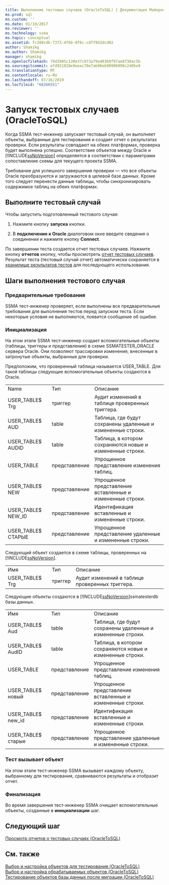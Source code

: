 ```yaml
---
title: Выполнение тестовых случаев (OracleToSQL) | Документация Майкрософт
ms.prod: sql
ms.custom: ''
ms.date: 01/19/2017
ms.reviewer: ''
ms.technology: ssma
ms.topic: conceptual
ms.assetid: fc208cdb-7373-4f6b-8f6c-cdff9d3dcd02
author: Shamikg
ms.author: Shamikg
manager: shamikg
ms.openlocfilehash: 79d3905c130e37c973a79a40369f97ae8f30ac5b
ms.sourcegitcommit: e7d921828e9eeac78e7ab96eb90996990c2405e9
ms.translationtype: MT
ms.contentlocale: ru-RU
ms.lasthandoff: 07/16/2019
ms.locfileid: "68266551"
---
```

# <a name="running-test-cases-oracletosql"></a>Запуск тестовых случаев (OracleToSQL)
Когда SSMA тест-инженер запускает тестовый случай, он выполняет объекты, выбранные для тестирования и создает отчет о результатах проверки. Если результаты совпадают на обеих платформах, проверка будет выполнена успешно. Соответствие объектов между Oracle и [!INCLUDE[ssNoVersion](../../includes/ssnoversion-md.md)] определяется в соответствии с параметрами сопоставление схемы для текущего проекта SSMA.  
  
Требование для успешного завершения проверки — что все объекты Oracle преобразуются и загружаются в целевой базе данных. Кроме того следует перенести данные таблицы, чтобы синхронизировать содержимое таблиц на обеих платформах.  
  
## <a name="run-test-case"></a>Выполните тестовый случай  
Чтобы запустить подготовленный тестового случая:  
  
1.  Нажмите кнопку **запуска** кнопки.  
  
2.  В **подключение к Oracle** диалоговом окне введите сведения о соединении и нажмите кнопку **Connect**.  
  
По завершении теста создается отчет тестовых случаев. Нажмите кнопку **отчетов** кнопку, чтобы просмотреть [отчет тестовых случаев](viewing-test-case-reports-oracletosql.md). Результат теста (тестовый случай отчет) автоматически сохраняется в [хранилище результатов тестов](using-test-repositories-oracletosql.md) для последующего использования.  
  
## <a name="test-case-execution-steps"></a>Шаги выполнения тестового случая  
  
### <a name="prerequisites"></a>Предварительные требования  
SSMA тест-инженер проверяет, если выполнены все предварительные требования для выполнения тестов перед запуском теста. Если некоторые условия не выполняются, появится сообщение об ошибке.  
  
### <a name="initialization"></a>Инициализация  
На этом этапе SSMA тест-инженер создает вспомогательные объекты (таблицы, триггеры и представления) в схеме SSMATESTER_ORACLE сервера Oracle. Они позволяют трассировки изменения, внесенные в затронутые объекты, выбранные для проверки.  
  
Предположим, что проверенный таблица называется USER_TABLE. Для такой таблицы следующие вспомогательные объекты создаются в Oracle.  
  
||||  
|-|-|-|  
|Name|Тип|Описание|  
|USER_TABLE$ Trg|триггер|Аудит изменений в таблице проверенных триггера.|  
|USER_TABLE$ AUD|table|Таблица, где будут сохранены удаленные и измененные строки.|  
|USER_TABLE$ AUDID|table|Таблица, в котором сохраняются новые и измененные строки.|  
|USER_TABLE|представление|Упрощенное представление изменения таблиц.|  
|USER_TABLE$ NEW|представление|Упрощенное представление вставленные и измененные строки.|  
|USER_TABLE$ NEW_ID|представление|Идентификация вставленные и измененные строки.|  
|USER_TABLE$ СТАРЫЕ|представление|Упрощенное представление удаленные и измененные строки.|  
  
Следующий объект создается в схеме таблицы, проверенных на [!INCLUDE[ssNoVersion](../../includes/ssnoversion-md.md)].  
  
||||  
|-|-|-|  
|Имя|Тип|Описание|  
|USER_TABLE$ Trg|триггер|Аудит изменений в таблице проверенных триггера.|  
  
Следующие объекты создаются в [!INCLUDE[ssNoVersion](../../includes/ssnoversion-md.md)]ssmatesterdb базы данных.  
  
||||  
|-|-|-|  
|Имя|Тип|Описание|  
|USER_TABLE$ Aud|table|Таблица, где будут сохранены удаленные и измененные строки.|  
|USER_TABLE$ AudID|table|Таблица, в котором сохраняются новые и измененные строки.|  
|USER_TABLE|представление|Упрощенное представление изменения таблиц.|  
|USER_TABLE$ новый|представление|Упрощенное представление вставленные и измененные строки.|  
|USER_TABLE$ new_id|представление|Идентификация вставленные и измененные строки.|  
|USER_TABLE$ старые|представление|Упрощенное представление удаленные и измененные строки.|  
  
### <a name="test-object-calls"></a>Тест вызывает объект  
На этом этапе тест-инженер SSMA вызывает каждому объекту, выбранному для тестирования, сравниваются результаты и отобразит отчет.  
  
### <a name="finalization"></a>Финализация  
Во время завершения тест-инженер SSMA очищает вспомогательные объекты, созданные в **инициализации** шаг.  
  
## <a name="next-step"></a>Следующий шаг  
[Просмотр отчетов о тестовых случаях &#40;OracleToSQL&#41;](../../ssma/oracle/viewing-test-case-reports-oracletosql.md)  
  
## <a name="see-also"></a>См. также  
[Выбор и настройка объектов для тестирования &#40;OracleToSQL&#41;](../../ssma/oracle/selecting-and-configuring-objects-to-test-oracletosql.md)  
[Выбор и настройка обрабатываемых объектов &#40;OracleToSQL&#41;](../../ssma/oracle/selecting-and-configuring-affected-objects-oracletosql.md)  
[Тестирование объектов базы данных после миграции &#40;OracleToSQL&#41;](../../ssma/oracle/testing-migrated-database-objects-oracletosql.md)  
  
